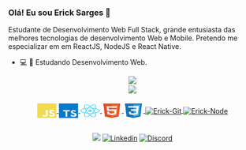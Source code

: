 ### Olá! Eu sou Erick Sarges 👋

Estudante de  Desenvolvimento Web Full Stack,  grande entusiasta das melhores tecnologias de desenvolvimento Web e Mobile. Pretendo me especializar em em ReactJS, NodeJS e React Native.

- :computer: :rocket: Estudando Desenvolvimento Web.


<div align="center">
  <a href="https://github.com/erick-sarges">
  <img height="180em" src="https://github-readme-stats.vercel.app/api?username=erick-sarges&show_icons=true&theme=tokyonight&include_all_commits=true&count_private=true"/>


</div>
 
<div align="center">
 
  <a href="https://github.com/erick-sarges">
  <img height="150em" src="https://github-readme-stats.vercel.app/api/top-langs/?username=erick-sarges&layout=compact&langs_count=7&theme=tokyonight"/>

</div>


<div style="display: inline_block" align="center"><br>
  <img align="center" alt="Erick-Js" height="30" width="40" src="https://raw.githubusercontent.com/devicons/devicon/master/icons/javascript/javascript-plain.svg">
  <img align="center" alt="Erick-Ts" height="30" width="40" src="https://raw.githubusercontent.com/devicons/devicon/master/icons/typescript/typescript-plain.svg">
  <img align="center" alt="Erick-React" height="30" width="40" src="https://raw.githubusercontent.com/devicons/devicon/master/icons/react/react-original.svg">
  <img align="center" alt="Erick-HTML" height="30" width="40" src="https://raw.githubusercontent.com/devicons/devicon/master/icons/html5/html5-original.svg">
  <img align="center" alt="Erick-CSS" height="30" width="40" src="https://raw.githubusercontent.com/devicons/devicon/master/icons/css3/css3-original.svg">
  <img align="center" alt=Erick-Git height="30" width="40" src="https://cdn.jsdelivr.net/gh/devicons/devicon/icons/git/git-original.svg" />
  <img align="center" alt=Erick-Node height="30" width="40" src="https://cdn.jsdelivr.net/gh/devicons/devicon/icons/nodejs/nodejs-original.svg" />
      
</div>
 


 ##
 
 <div align="center">

<a href = "mailto:erick.sarges0223@gmail.com"><img src="https://img.shields.io/badge/-Gmail-%23333?style=for-the-badge&logo=gmail&logoColor=white" target="_blank"></a>
[![Linkedin](https://img.shields.io/badge/LinkedIn-0077B5?style=for-the-badge&logo=linkedin&logoColor=white)](https://www.linkedin.com/in/erickksarges/)
[![Discord](https://img.shields.io/badge/Discord-7289DA?style=for-the-badge&logo=discord&logoColor=white)](https://discord.com/channels/Erickk#5871)

 </div>
